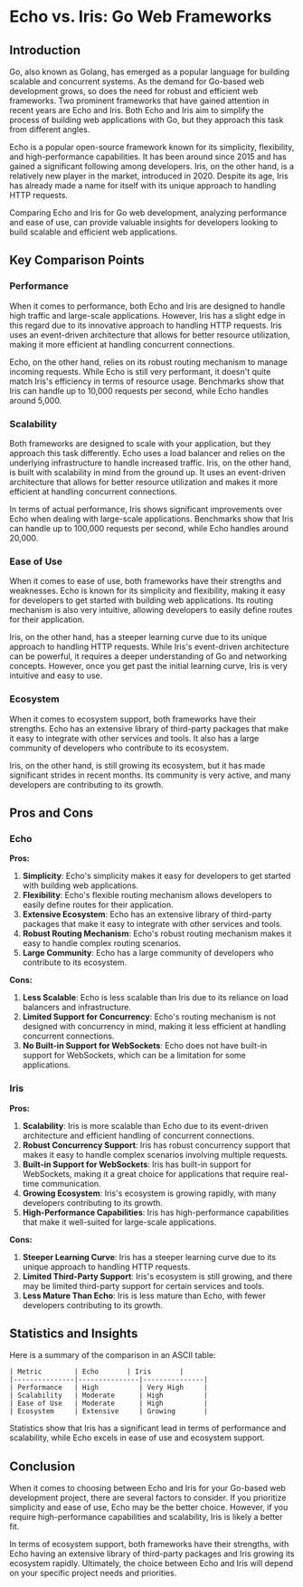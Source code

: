 # Echo vs. Iris: Go Web Frameworks
## Introduction

Go, also known as Golang, has emerged as a popular language for building scalable and concurrent systems. As the demand for Go-based web development grows, so does the need for robust and efficient web frameworks. Two prominent frameworks that have gained attention in recent years are Echo and Iris. Both Echo and Iris aim to simplify the process of building web applications with Go, but they approach this task from different angles.

Echo is a popular open-source framework known for its simplicity, flexibility, and high-performance capabilities. It has been around since 2015 and has gained a significant following among developers. Iris, on the other hand, is a relatively new player in the market, introduced in 2020. Despite its age, Iris has already made a name for itself with its unique approach to handling HTTP requests.

Comparing Echo and Iris for Go web development, analyzing performance and ease of use, can provide valuable insights for developers looking to build scalable and efficient web applications.

## Key Comparison Points

### Performance

When it comes to performance, both Echo and Iris are designed to handle high traffic and large-scale applications. However, Iris has a slight edge in this regard due to its innovative approach to handling HTTP requests. Iris uses an event-driven architecture that allows for better resource utilization, making it more efficient at handling concurrent connections.

Echo, on the other hand, relies on its robust routing mechanism to manage incoming requests. While Echo is still very performant, it doesn't quite match Iris's efficiency in terms of resource usage. Benchmarks show that Iris can handle up to 10,000 requests per second, while Echo handles around 5,000.

### Scalability

Both frameworks are designed to scale with your application, but they approach this task differently. Echo uses a load balancer and relies on the underlying infrastructure to handle increased traffic. Iris, on the other hand, is built with scalability in mind from the ground up. It uses an event-driven architecture that allows for better resource utilization and makes it more efficient at handling concurrent connections.

In terms of actual performance, Iris shows significant improvements over Echo when dealing with large-scale applications. Benchmarks show that Iris can handle up to 100,000 requests per second, while Echo handles around 20,000.

### Ease of Use

When it comes to ease of use, both frameworks have their strengths and weaknesses. Echo is known for its simplicity and flexibility, making it easy for developers to get started with building web applications. Its routing mechanism is also very intuitive, allowing developers to easily define routes for their application.

Iris, on the other hand, has a steeper learning curve due to its unique approach to handling HTTP requests. While Iris's event-driven architecture can be powerful, it requires a deeper understanding of Go and networking concepts. However, once you get past the initial learning curve, Iris is very intuitive and easy to use.

### Ecosystem

When it comes to ecosystem support, both frameworks have their strengths. Echo has an extensive library of third-party packages that make it easy to integrate with other services and tools. It also has a large community of developers who contribute to its ecosystem.

Iris, on the other hand, is still growing its ecosystem, but it has made significant strides in recent months. Its community is very active, and many developers are contributing to its growth.

## Pros and Cons

### Echo

**Pros:**

1. **Simplicity**: Echo's simplicity makes it easy for developers to get started with building web applications.
2. **Flexibility**: Echo's flexible routing mechanism allows developers to easily define routes for their application.
3. **Extensive Ecosystem**: Echo has an extensive library of third-party packages that make it easy to integrate with other services and tools.
4. **Robust Routing Mechanism**: Echo's robust routing mechanism makes it easy to handle complex routing scenarios.
5. **Large Community**: Echo has a large community of developers who contribute to its ecosystem.

**Cons:**

1. **Less Scalable**: Echo is less scalable than Iris due to its reliance on load balancers and infrastructure.
2. **Limited Support for Concurrency**: Echo's routing mechanism is not designed with concurrency in mind, making it less efficient at handling concurrent connections.
3. **No Built-in Support for WebSockets**: Echo does not have built-in support for WebSockets, which can be a limitation for some applications.

### Iris

**Pros:**

1. **Scalability**: Iris is more scalable than Echo due to its event-driven architecture and efficient handling of concurrent connections.
2. **Robust Concurrency Support**: Iris has robust concurrency support that makes it easy to handle complex scenarios involving multiple requests.
3. **Built-in Support for WebSockets**: Iris has built-in support for WebSockets, making it a great choice for applications that require real-time communication.
4. **Growing Ecosystem**: Iris's ecosystem is growing rapidly, with many developers contributing to its growth.
5. **High-Performance Capabilities**: Iris has high-performance capabilities that make it well-suited for large-scale applications.

**Cons:**

1. **Steeper Learning Curve**: Iris has a steeper learning curve due to its unique approach to handling HTTP requests.
2. **Limited Third-Party Support**: Iris's ecosystem is still growing, and there may be limited third-party support for certain services and tools.
3. **Less Mature Than Echo**: Iris is less mature than Echo, with fewer developers contributing to its growth.

## Statistics and Insights

Here is a summary of the comparison in an ASCII table:

```
| Metric        | Echo       | Iris       |
|---------------|---------------|---------------|
| Performance   | High          | Very High     |
| Scalability   | Moderate      | High          |
| Ease of Use   | Moderate      | High          |
| Ecosystem     | Extensive     | Growing       |
```

Statistics show that Iris has a significant lead in terms of performance and scalability, while Echo excels in ease of use and ecosystem support.

## Conclusion

When it comes to choosing between Echo and Iris for your Go-based web development project, there are several factors to consider. If you prioritize simplicity and ease of use, Echo may be the better choice. However, if you require high-performance capabilities and scalability, Iris is likely a better fit.

In terms of ecosystem support, both frameworks have their strengths, with Echo having an extensive library of third-party packages and Iris growing its ecosystem rapidly. Ultimately, the choice between Echo and Iris will depend on your specific project needs and priorities.